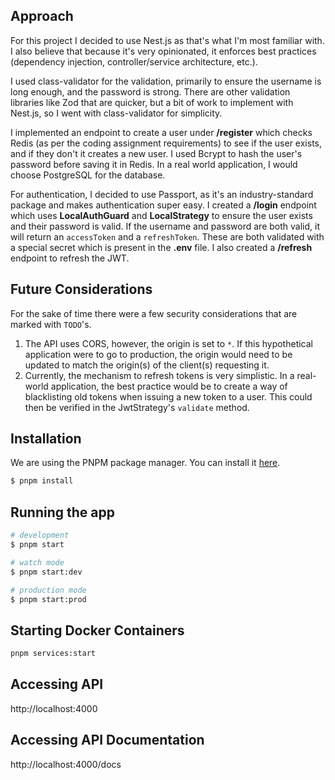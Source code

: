 ## Approach

For this project I decided to use Nest.js as that's what I'm most familiar with. I also believe that because it's very opinionated, it enforces best practices (dependency injection, controller/service architecture, etc.).

I used class-validator for the validation, primarily to ensure the username is long enough, and the password is strong. There are other validation libraries like Zod that are quicker, but a bit of work to implement with Nest.js, so I went with class-validator for simplicity.

I implemented an endpoint to create a user under **/register** which checks Redis (as per the coding assignment requirements) to see if the user exists, and if they don't it creates a new user. I used Bcrypt to hash the user's password before saving it in Redis. In a real world application, I would choose PostgreSQL for the database.

For authentication, I decided to use Passport, as it's an industry-standard package and makes authentication super easy. I created a **/login** endpoint which uses **LocalAuthGuard** and **LocalStrategy** to ensure the user exists and their password is valid. If the username and password are both valid, it will return an `accessToken` and a `refreshToken`. These are both validated with a special secret which is present in the **.env** file. I also created a **/refresh** endpoint to refresh the JWT.

## Future Considerations

For the sake of time there were a few security considerations that are marked with `TODO`'s.

1. The API uses CORS, however, the origin is set to `*`. If this hypothetical application were to go to production, the origin would need to be updated to match the origin(s) of the client(s) requesting it.
2. Currently, the mechanism to refresh tokens is very simplistic. In a real-world application, the best practice would be to create a way of blacklisting old tokens when issuing a new token to a user. This could then be verified in the JwtStrategy's `validate` method.

## Installation

We are using the PNPM package manager. You can install it [here](https://pnpm.io/installation).

```bash
$ pnpm install
```

## Running the app

```bash
# development
$ pnpm start

# watch mode
$ pnpm start:dev

# production mode
$ pnpm start:prod
```

## Starting Docker Containers
```bash
pnpm services:start
```

## Accessing API
http://localhost:4000

## Accessing API Documentation
http://localhost:4000/docs
